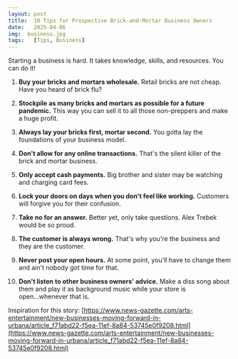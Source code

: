 ```yaml
---
layout: post
title:  10 Tips for Prospective Brick-and-Mortar Business Owners
date:   2025-04-06
img:  business.jpg
tags:   [Tips, Business]
---
```


Starting a business is hard. It takes knowledge, skills, and resources. You can do it!

1. **Buy your bricks and mortars wholesale.** Retail bricks are not cheap. Have you heard of brick flu?

2. **Stockpile as many bricks and mortars as possible for a future pandemic.** This way you can sell it to all those non-preppers and make a huge profit.

3. **Always lay your bricks first, mortar second.** You gotta lay the foundations of your business model.

4. **Don't allow for any online transactions.** That's the silent killer of the brick and mortar business.	

5. **Only accept cash payments.** Big brother and sister may be watching and charging card fees.

6. **Lock your doors on days when you don't feel like working.** Customers will forgive you for their confusion.

7. **Take no for an answer.** Better yet, only take questions. Alex Trebek would be so proud.

8. **The customer is always wrong.** That's why you're the business and they are the customer.

9. **Never post your open hours.** At some point, you'll have to change them and ain't nobody got time for that.

10. **Don't listen to other business owners' advice.** Make a diss song about them and play it as background music while your store is open...whenever that is.

Inspiration for this story: [https://www.news-gazette.com/arts-entertainment/new-businesses-moving-forward-in-urbana/article_f71abd22-f5ea-11ef-8a84-53745e0f9208.html](https://www.news-gazette.com/arts-entertainment/new-businesses-moving-forward-in-urbana/article_f71abd22-f5ea-11ef-8a84-53745e0f9208.html)
